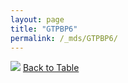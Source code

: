 ```yaml
---
layout: page
title: "GTPBP6"
permalink: /_mds/GTPBP6/
---
```


![](../../alns_9.28.22/aln_5HSAA047442_0.985.png?raw=true
)
[Back to Table](../../display)
